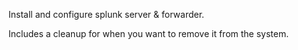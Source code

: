 Install and configure splunk server & forwarder.

Includes a cleanup for when you want to remove it from the system.

